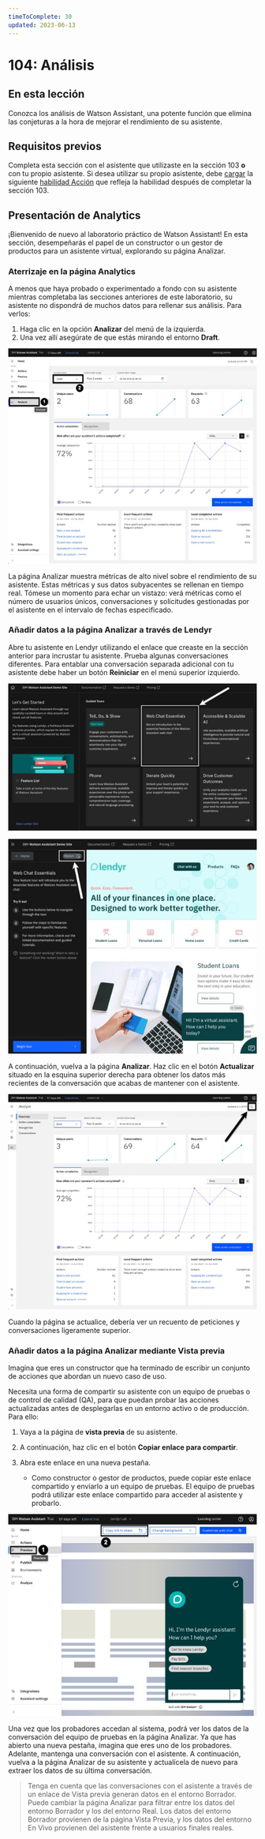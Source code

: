 ```yaml
---
timeToComplete: 30
updated: 2023-06-13
---
```


# 104: Análisis

## En esta lección

Conozca los análisis de Watson Assistant, una potente función que elimina las conjeturas a la hora de mejorar el rendimiento de su asistente.

## Requisitos previos

Completa esta sección con el asistente que utilizaste en la sección 103 **o** con tu propio asistente. Si desea utilizar su propio asistente, debe [cargar](https://cloud.ibm.com/docs/watson-assistant?topic=watson-assistant-admin-backup-restore#backup-restore-import) la siguiente [habilidad Acción](https://raw.githubusercontent.com/CloudPak-Outcomes/Watson-Asst-Lab/main/action-skills/begin-104-action-skill.json) que refleja la habilidad después de completar la sección 103.

## Presentación de Analytics

¡Bienvenido de nuevo al laboratorio práctico de Watson Assistant! En esta sección, desempeñarás el papel de un constructor o un gestor de productos para un asistente virtual, explorando su página Analizar.

### Aterrizaje en la página Analytics

A menos que haya probado o experimentado a fondo con su asistente mientras completaba las secciones anteriores de este laboratorio, su asistente no dispondrá de muchos datos para rellenar sus análisis. Para verlos:

1.  Haga clic en la opción **Analizar** del menú de la izquierda.
2.  Una vez allí asegúrate de que estás mirando el entorno **Draft**.

![](./images/104/image-000.jpg)

La página Analizar muestra métricas de alto nivel sobre el rendimiento de su asistente. Estas métricas y sus datos subyacentes se rellenan en tiempo real. Tómese un momento para echar un vistazo: verá métricas como el número de usuarios únicos, conversaciones y solicitudes gestionadas por el asistente en el intervalo de fechas especificado.

### Añadir datos a la página Analizar a través de Lendyr

Abre tu asistente en Lendyr utilizando el enlace que creaste en la sección anterior para incrustar tu asistente. Prueba algunas conversaciones diferentes. Para entablar una conversación separada adicional con tu asistente debe haber un botón **Reiniciar** en el menú superior izquierdo.

![](./images/104/image-001.jpg)

![](./images/104/image-002.jpg)

A continuación, vuelva a la página **Analizar**. Haz clic en el botón **Actualizar** situado en la esquina superior derecha para obtener los datos más recientes de la conversación que acabas de mantener con el asistente.

![](./images/104/image-003.jpg)

Cuando la página se actualice, debería ver un recuento de peticiones y conversaciones ligeramente superior.

### Añadir datos a la página Analizar mediante Vista previa

Imagina que eres un constructor que ha terminado de escribir un conjunto de acciones que abordan un nuevo caso de uso.

Necesita una forma de compartir su asistente con un equipo de pruebas o de control de calidad (QA), para que puedan probar las acciones actualizadas antes de desplegarlas en un entorno activo o de producción. Para ello:

1.  Vaya a la página de **vista previa** de su asistente.

2.  A continuación, haz clic en el botón **Copiar enlace para compartir**.

3.  Abra este enlace en una nueva pestaña.

    - Como constructor o gestor de productos, puede copiar este enlace compartido y enviarlo a un equipo de pruebas. El equipo de pruebas podrá utilizar este enlace compartido para acceder al asistente y probarlo.

![](./images/104/image-004.jpg)

Una vez que los probadores accedan al sistema, podrá ver los datos de la conversación del equipo de pruebas en la página Analizar. Ya que has abierto una nueva pestaña, imagina que eres uno de los probadores. Adelante, mantenga una conversación con el asistente. A continuación, vuelva a la página Analizar de su asistente y actualícela de nuevo para extraer los datos de su última conversación.

> Tenga en cuenta que las conversaciones con el asistente a través de un enlace de Vista previa generan datos en el entorno Borrador. Puede cambiar la página Analizar para filtrar entre los datos del entorno Borrador y los del entorno Real. Los datos del entorno Borrador provienen de la página Vista Previa, y los datos del entorno En Vivo provienen del asistente frente a usuarios finales reales.
